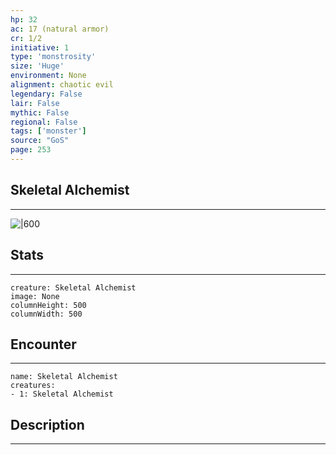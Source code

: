 ```yaml
---
hp: 32
ac: 17 (natural armor)
cr: 1/2
initiative: 1
type: 'monstrosity'    
size: 'Huge'
environment: None
alignment: chaotic evil
legendary: False
lair: False
mythic: False
regional: False
tags: ['monster']
source: "GoS"
page: 253
---
```


## Skeletal Alchemist
---

![|600](D:/Program%20Files/5e.tools/img/bestiary/GoS/Skeletal%20Alchemist.jpg)

## Stats
---

```statblock
creature: Skeletal Alchemist
image: None
columnHeight: 500
columnWidth: 500
```

## Encounter
---

```encounter-table
name: Skeletal Alchemist
creatures:
- 1: Skeletal Alchemist
```

## Description
---




